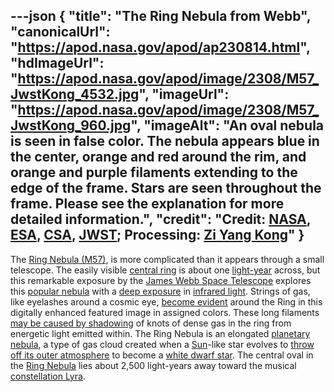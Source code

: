 ---json
{
  "title": "The Ring Nebula from Webb",
  "canonicalUrl": "https://apod.nasa.gov/apod/ap230814.html",
  "hdImageUrl": "https://apod.nasa.gov/apod/image/2308/M57_JwstKong_4532.jpg",
  "imageUrl": "https://apod.nasa.gov/apod/image/2308/M57_JwstKong_960.jpg",
  "imageAlt": "An oval nebula is seen in false color. The nebula appears blue in the center, orange and red around the rim, and orange and purple filaments extending to the edge of the frame. Stars are seen throughout the frame. Please see the explanation for more detailed information.",
  "credit": "**Credit:** [NASA](https://www.nasa.gov/), [ESA](https://www.esa.int/), [CSA](https://www.asc-csa.gc.ca/eng/), [JWST](https://webb.nasa.gov/); Processing: [Zi Yang Kong](mailto:%20johnsterkong%20at%20outlook%20dot%20com)"
}
---

The [Ring Nebula (M57)](https://en.wikipedia.org/wiki/Ring_nebula), is more complicated than it appears through a small telescope. The easily visible [central ring](https://apod.nasa.gov/apod/ap210815.html) is about one [light-year](https://chandra.harvard.edu/photo/cosmic_distance.html) across, but this remarkable exposure by the [James Webb Space Telescope](https://webb.nasa.gov/content/about/index.html) explores this [popular nebula](https://apod.nasa.gov/apod/undefined) with a [deep exposure](https://apod.nasa.gov/apod/ap210818.html) in [infrared light](https://science.nasa.gov/ems/07_infraredwaves). Strings of gas, like eyelashes around a cosmic eye, [become evident](https://www.spitzer.caltech.edu/image/ssc2005-07a-ring-beholds-a-delicate-flower) around the Ring in this digitally enhanced featured image in assigned colors. These long filaments [may be caused by shadowing](https://youtu.be/6FSIfUYFeTM?t=60s) of knots of dense gas in the ring from energetic light emitted within. The Ring Nebula is an elongated [planetary nebula](https://astronomy.swin.edu.au/cosmos/p/Planetary+Nebulae), a type of gas cloud created when a [Sun](https://apod.nasa.gov/apod/ap230611.html)\-like star evolves to [throw off its outer atmosphere](https://www.youtube.com/watch?v=6FSIfUYFeTM) to become a [white dwarf star](https://imagine.gsfc.nasa.gov/science/objects/dwarfs2.html). The central oval in the [Ring Nebula](https://www.youtube.com/watch?v=OiYRL3HFULU) lies about 2,500 light-years away toward the musical [constellation Lyra](http://www.hawastsoc.org/deepsky/lyr/index.html).
